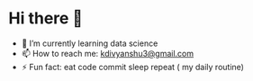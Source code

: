 # Hi there 👋

- 🌱 I’m currently learning data science
- 📫 How to reach me: kdivyanshu3@gmail.com
- ⚡ Fun fact: eat code commit sleep repeat ( my daily routine)
